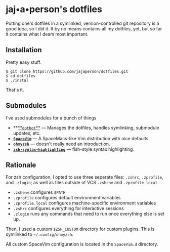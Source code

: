 # jaj•a•person's dotfiles

Putting one's dotfiles in a symlinked, version-controlled git repository is a
good idea, so I did it. It by no means contains all my dotfiles, yet, but so
far it contains what I deam most important.

## Installation

Pretty easy stuff.

```
$ git clone https://github.com/jajaperson/dotfiles.git
$ cd dotfiles
$ ./instal
```

That's it.

## Submodules

I've used submodules for a bunch of things

- **[**`dotbot`\*\*](https://github.com/anishathalye/dotbot) — Manages the
  dotfiles, handles symlinking, submodule updates, etc.
- [**`SpaceVim`**](https://github.com/SpaceVim/SpaceVim.git) — A
  SpaceMacs-like Vim distribution with nice defaults.
- [**`ohmyzsh`**](https://github.com/ohmyzsh/ohmyzsh) — doesn't really need
  an introduction.
- [**`zsh-syntax-highlighting`**](https://github.com/zsh-users/zsh-syntax-highlighting) —
  fish-style syntax highlighting.

## Rationale

For zsh configuration, I opted to use three seperate files: `.zshrc`,
`.zprofile`, and `.zlogin`; as well as files outside of VCS `.zshenv` and
`.zprofile.local`.

- `.zshenv` configures `$PATH`
- `.zprofile` configures default environment variables
- `.zprofile.local` configures machine-specific environment variables
- `.zshrc` configures everything for interactive sessions
- `.zlogin` runs any commands that need to run once everything else is set up.

Then, I used a custom `$ZSH_CUSTOM` directory for custom plugins. This is symlinked to `~/.config/ohmyzsh`.

All custom SpaceVim configuration is located in the `SpaceVim.d` directory.
